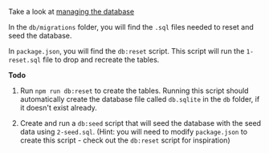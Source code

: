 Take a look at
[managing the database](https://tech-docs.corndel.com/express/managing-the-database)

In the `db/migrations` folder, you will find the `.sql` files needed to reset
and seed the database.

In `package.json`, you will find the `db:reset` script. This script will run the
`1-reset.sql` file to drop and recreate the tables.

**Todo**

1. Run `npm run db:reset` to create the tables. Running this script should
   automatically create the database file called `db.sqlite` in the `db` folder,
   if it doesn't exist already.

2. Create and run a `db:seed` script that will seed the database with the seed
   data using `2-seed.sql`. (Hint: you will need to modify `package.json` to
   create this script - check out the `db:reset` script for inspiration)
